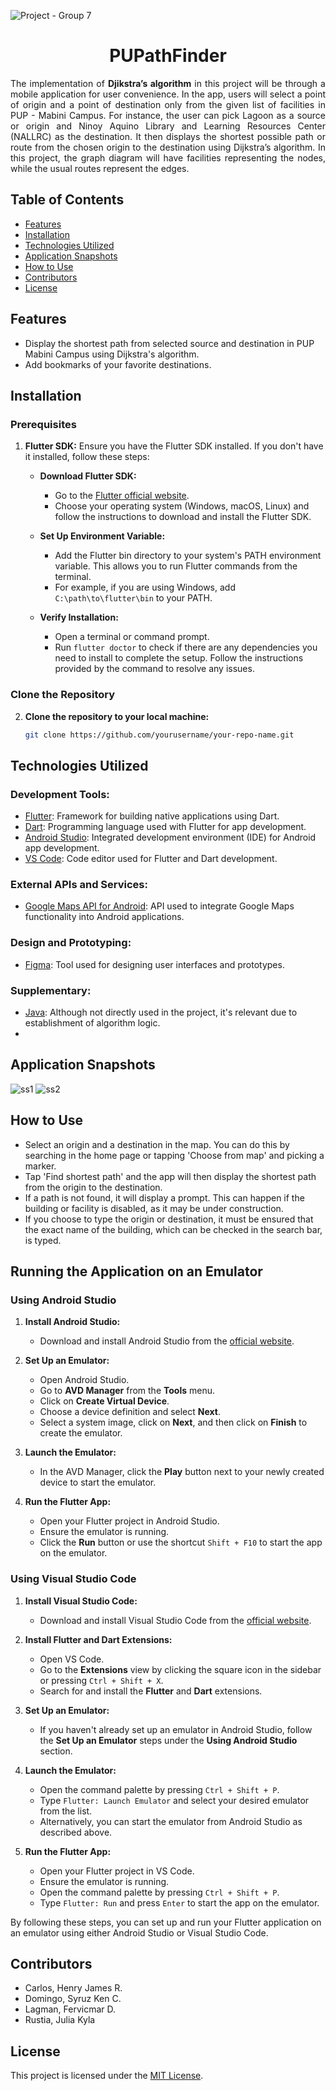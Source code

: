 ![Project - Group 7](https://github.com/perbik/PUPathFinder/assets/71052354/d76a835b-313c-4d2f-8b5f-3be76ebc5e72)

<h1 align="center">PUPathFinder</h1>

<p align="justify" style="text-align: justify;">
  The implementation of <b>Djikstra’s algorithm</b> in this project will be through a mobile application for user convenience. In the app, users will select a point of origin and a point of destination only from the given list of facilities in PUP - Mabini Campus. For instance, the user can pick Lagoon as a source or origin and Ninoy Aquino Library and Learning Resources Center (NALLRC) as the destination. It then displays the shortest possible path or route from the chosen origin to the destination using Dijkstra’s algorithm. In this project, the graph diagram will have facilities representing the nodes, while the usual routes represent the edges.
</p>


## Table of Contents
- [Features](#features)
- [Installation](#installation)
- [Technologies Utilized](#technologies-utilized)
- [Application Snapshots](#application-snapshots)
- [How to Use](#how-to-use)
- [Contributors](#contributors)
- [License](#license)

## Features
- Display the shortest path from selected source and destination in PUP Mabini Campus using Dijkstra's algorithm.
- Add bookmarks of your favorite destinations.

## Installation

### Prerequisites

1. **Flutter SDK:** Ensure you have the Flutter SDK installed. If you don't have it installed, follow these steps:
   
   - **Download Flutter SDK:**
     - Go to the [Flutter official website](https://flutter.dev/docs/get-started/install).
     - Choose your operating system (Windows, macOS, Linux) and follow the instructions to download and install the Flutter SDK.

   - **Set Up Environment Variable:**
     - Add the Flutter bin directory to your system's PATH environment variable. This allows you to run Flutter commands from the terminal.
     - For example, if you are using Windows, add `C:\path\to\flutter\bin` to your PATH.

   - **Verify Installation:**
     - Open a terminal or command prompt.
     - Run `flutter doctor` to check if there are any dependencies you need to install to complete the setup. Follow the instructions provided by the command to resolve any issues.

### Clone the Repository

2. **Clone the repository to your local machine:**
   
   ```sh
   git clone https://github.com/yourusername/your-repo-name.git
   
## Technologies Utilized
### Development Tools:
- [Flutter](https://flutter.dev/): Framework for building native applications using Dart.
- [Dart](https://flutter.dev/): Programming language used with Flutter for app development.
- [Android Studio](https://developer.android.com/studio): Integrated development environment (IDE) for Android app development.
- [VS Code](https://code.visualstudio.com/): Code editor used for Flutter and Dart development.
### External APIs and Services:
- [Google Maps API for Android](https://developers.google.com/maps/documentation/android-sdk): API used to integrate Google Maps functionality into Android applications.
### Design and Prototyping:
- [Figma](https://www.figma.com/): Tool used for designing user interfaces and prototypes.
### Supplementary:
- [Java](https://www.java.com/en/): Although not directly used in the project, it's relevant due to establishment of algorithm logic.
- 

## Application Snapshots
![ss1](https://github.com/perbik/PUPathFinder/assets/148320122/f1213b63-9b4b-41f8-8cb5-c845a7fbefd3)
![ss2](https://github.com/perbik/PUPathFinder/assets/148320122/f5ecbd3f-2476-4ffa-b13f-060ff7757b88)

## How to Use
- Select an origin and a destination in the map. You can do this by searching in the home page or tapping 'Choose from map' and picking a marker.
- Tap 'Find shortest path' and the app will then display the shortest path from the origin to the destination.
- If a path is not found, it will display a prompt. This can happen if the building or facility is disabled, as it may be under construction.
- If you choose to type the origin or destination, it must be ensured that the exact name of the building, which can be checked in the search bar, is typed.

## Running the Application on an Emulator

### Using Android Studio

1. **Install Android Studio:**
   - Download and install Android Studio from the [official website](https://developer.android.com/studio).
   
2. **Set Up an Emulator:**
   - Open Android Studio.
   - Go to **AVD Manager** from the **Tools** menu.
   - Click on **Create Virtual Device**.
   - Choose a device definition and select **Next**.
   - Select a system image, click on **Next**, and then click on **Finish** to create the emulator.
   
3. **Launch the Emulator:**
   - In the AVD Manager, click the **Play** button next to your newly created device to start the emulator.

4. **Run the Flutter App:**
   - Open your Flutter project in Android Studio.
   - Ensure the emulator is running.
   - Click the **Run** button or use the shortcut `Shift + F10` to start the app on the emulator.

### Using Visual Studio Code

1. **Install Visual Studio Code:**
   - Download and install Visual Studio Code from the [official website](https://code.visualstudio.com/).

2. **Install Flutter and Dart Extensions:**
   - Open VS Code.
   - Go to the **Extensions** view by clicking the square icon in the sidebar or pressing `Ctrl + Shift + X`.
   - Search for and install the **Flutter** and **Dart** extensions.

3. **Set Up an Emulator:**
   - If you haven't already set up an emulator in Android Studio, follow the **Set Up an Emulator** steps under the **Using Android Studio** section.

4. **Launch the Emulator:**
   - Open the command palette by pressing `Ctrl + Shift + P`.
   - Type `Flutter: Launch Emulator` and select your desired emulator from the list.
   - Alternatively, you can start the emulator from Android Studio as described above.

5. **Run the Flutter App:**
   - Open your Flutter project in VS Code.
   - Ensure the emulator is running.
   - Open the command palette by pressing `Ctrl + Shift + P`.
   - Type `Flutter: Run` and press `Enter` to start the app on the emulator.

By following these steps, you can set up and run your Flutter application on an emulator using either Android Studio or Visual Studio Code.


## Contributors
- Carlos, Henry James R.
- Domingo, Syruz Ken C.
- Lagman, Fervicmar D.
- Rustia, Julia Kyla

## License
This project is licensed under the [MIT License](link/to/license).
